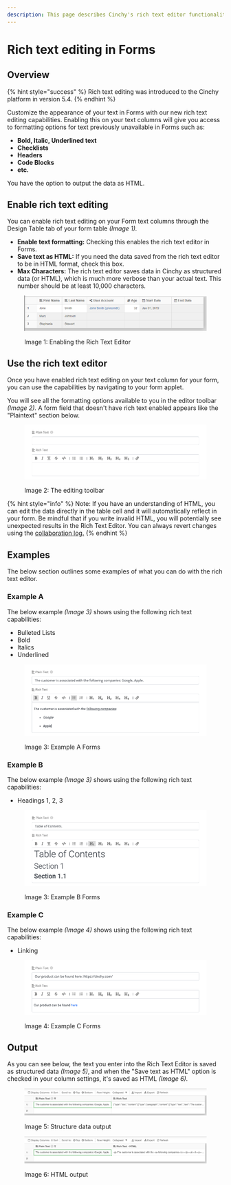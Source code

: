 ```yaml
---
description: This page describes Cinchy's rich text editor functionality.
---
```


# Rich text editing in Forms

## Overview

{% hint style="success" %}
Rich text editing was introduced to the Cinchy platform in version 5.4.
{% endhint %}

Customize the appearance of your text in Forms with our new rich text editing capabilities. Enabling this on your text columns will give you access to formatting options for text previously unavailable in Forms such as:

* **Bold, Italic, Underlined text**
* **Checklists**
* **Headers**
* **Code Blocks**
* **etc.**

You have the option to output the data as HTML.

## Enable rich text editing

You can enable rich text editing on your Form text columns through the Design Table tab of your form table _(Image 1)._

* **Enable text formatting:** Checking this enables the rich text editor in Forms.
* **Save text as HTML:** If you need the data saved from the rich text editor to be in HTML format, check this box.
* **Max Characters:** The rich text editor saves data in Cinchy as structured data (or HTML), which is much more verbose than your actual text. This number should be at least 10,000 characters.

<figure><img src="../../.gitbook/assets/image (247).png" alt=""><figcaption><p>Image 1: Enabling the Rich Text Editor</p></figcaption></figure>

## Use the rich text editor

Once you have enabled rich text editing on your text column for your form, you can use the capabilities by navigating to your form applet.

You will see all the formatting options available to you in the editor toolbar _(Image 2)._ A form field that doesn't have rich text enabled appears like the "Plaintext" section below.

<figure><img src="../../.gitbook/assets/Text Editor.png" alt=""><figcaption><p>Image 2: The editing toolbar</p></figcaption></figure>

{% hint style="info" %}
Note: If you have an understanding of HTML, you can edit the data directly in the table cell and it will automatically reflect in your form. Be mindful that if you write invalid HTML, you will potentially see unexpected results in the Rich Text Editor. You can always revert changes using the [collaboration log.](../../guides-for-using-cinchy/user-guides/data-management.md)
{% endhint %}

## Examples

The below section outlines some examples of what you can do with the rich text editor.

### Example A

The below example _(Image 3)_ shows using the following rich text capabilities:

* Bulleted Lists
* Bold
* Italics
* Underlined

<figure><img src="../../.gitbook/assets/Text Editor - Examples.png" alt=""><figcaption><p>Image 3: Example A Forms</p></figcaption></figure>

### Example B

The below example _(Image 3)_ shows using the following rich text capabilities:

* Headings 1, 2, 3

<figure><img src="../../.gitbook/assets/Text Editor - Examples headings.png" alt=""><figcaption><p>Image 3: Example B Forms</p></figcaption></figure>

### Example C

The below example _(Image 4)_ shows using the following rich text capabilities:

* Linking

<figure><img src="../../.gitbook/assets/Text Editor - Examples links.png" alt=""><figcaption><p>Image 4: Example C Forms</p></figcaption></figure>



## Output

As you can see below, the text you enter into the Rich Text Editor is saved as structured data _(Image 5)_, and when the "Save text as HTML" option is checked in your column settings, it's saved as HTML _(Image 6)._

<figure><img src="../../.gitbook/assets/Text Editor - Output.png" alt=""><figcaption><p>Image 5: Structure data output</p></figcaption></figure>

<figure><img src="../../.gitbook/assets/Text Editor - Output HTML.png" alt=""><figcaption><p>Image 6: HTML output</p></figcaption></figure>
